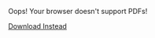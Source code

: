 <object data="/assets/2024-04-27-Free Range Programming.pdf" width="1000" height="1000" type="application/pdf">    
	<p>Oops! Your browser doesn't support PDFs!</p>
    <p><a href="/assets/2024-04-27-Free Range Programming.pdf.pdf">Download Instead</a></p>
</object>

<script src="https://utteranc.es/client.js" 
        repo="guitarvydas/guitarvydas.github.io" 
        issue-term="pathname" 
        theme="github-light" 
        crossorigin="anonymous" 
        async> 
</script> 
